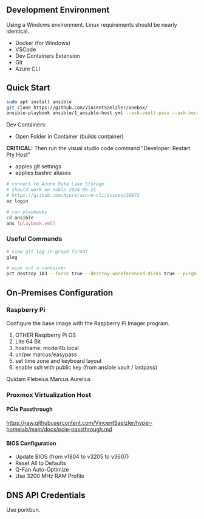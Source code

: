 ## Development Environment
Using a Windows environment. Linux requirements should be nearly identical.
- Docker (for Windows)
- VSCode
- Dev Containers Extension
- Git
- Azure CLI

## Quick Start
```sh
sudo apt install ansible
git clone https://github.com/VincentSaelzler/onebox/
ansible-playbook ansible/1_ansible-host.yml --ask-vault-pass --ask-become-pass
```
Dev Containers:
- Open Folder in Container (builds container)

**CRITICAL:** Then run the visual studio code command "Developer: Restart Pty Host"
  - apples git settings
  - applies bashrc aliases

```sh
# connect to Azure Data Lake Storage
# should work on noble 2024-05-21
# https://github.com/Azure/azure-cli/issues/28872
az login

# run playbooks
cd ansible
ans [playbook.yml]
```
### Useful Commands
```sh
# view git log in graph format
glog

# wipe out a container
pct destroy 103 --force true --destroy-unreferenced-disks true --purge true
```



## On-Premises Configuration

### Raspberry Pi

Configure the base image with the Raspberry Pi Imager program.

1. OTHER Raspberry Pi OS
1. Lite 64 Bit
1. hostname: model4b.local
1. un/pw marcus/easypass
1. set time zone and keyboard layout
1. enable ssh with public key (from ansible vault / lastpass)

Quidam Plebeius
Marcus Aurelius


### Proxmox Virtualization Host
#### PCIe Passthrough
https://raw.githubusercontent.com/VincentSaelzler/hyper-homelab/main/docs/pcie-passthrough.md

#### BIOS Configuration
- Update BIOS (from v1804 to v3205 to v3607)
- Reset All to Defaults
- Q-Fan Auto-Optimize
- Use 3200 MHz RAM Profile





## DNS API Credentials
Use porkbun.
